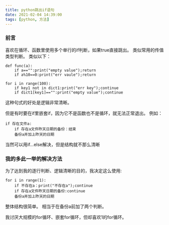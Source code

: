 ```yaml
---
title: python跳出if语句
date: 2021-02-04 14:39:00
tags: [python, 方法]
---
```

### 前言
喜欢在循环、函数里使用多个单行的if判断，如果true直接跳出。
类似常用的传值类型判断。
类似以下：
```
def func(a):
    if a=="":print("empty value");return
    if a%10==0:print("err vaule");return

for i in range(100):
    if key1 not in dict1:print("err key");continue
    if dict1[key1]=="":print("empty value");continue
```
这种句式的好处是逻辑非常清晰。

但是有时要在if里嵌套if，因为它不是函数也不是循环，就无法正常退出。
例如：
```
if 存在文件a:
    if 存在a文件昨天日期的备份：结束
    备份a并加上昨天的日期
```

当然可以用if...else解决，但是结构就不那么清晰

### 我的多此一举的解决方法
为了达到我的逐行判断、逻辑清晰的目的，我决定这么使用:
```
for i in range(1):
    if 不存在a：print("不存在a");continue
    if 存在a文件昨天日期的备份:continue
    备份a并加上昨天的日期
```

整体结构很简单。
相当于在备份a前加了两个判断。

我讨厌大规模的for循环、嵌套for循环，但却喜欢1的for循环。

